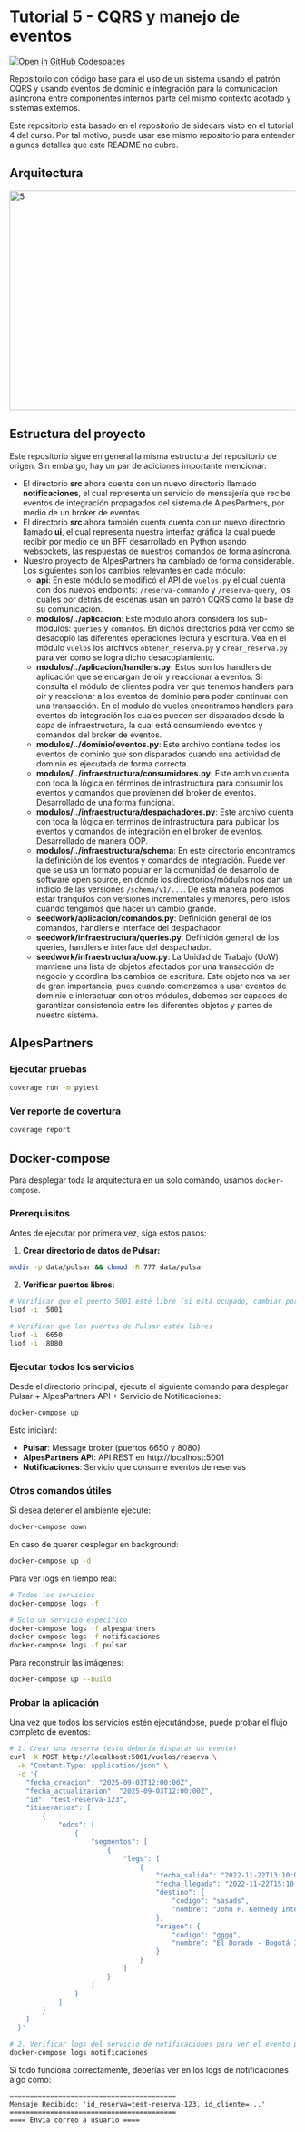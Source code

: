 # Tutorial 5 - CQRS y manejo de eventos

[![Open in GitHub Codespaces](https://github.com/codespaces/badge.svg)](https://github.com/codespaces/new?hide_repo_select=true&repo=MISW4406/tutorial-5-cqrs-eventos)

Repositorio con código base para el uso de un sistema usando el patrón CQRS y usando eventos de dominio e integración para la comunicación asíncrona entre componentes internos parte del mismo contexto acotado y sistemas externos.

Este repositorio está basado en el repositorio de sidecars visto en el tutorial 4 del curso. Por tal motivo, puede usar ese mismo repositorio para entender algunos detalles que este README no cubre.

## Arquitectura

<img width="3228" height="387" alt="5" src="https://github.com/user-attachments/assets/673a55e4-4d0b-47f7-baad-42a85d89b64d" />

## Estructura del proyecto

Este repositorio sigue en general la misma estructura del repositorio de origen. Sin embargo, hay un par de adiciones importante mencionar:

- El directorio **src** ahora cuenta con un nuevo directorio llamado **notificaciones**, el cual representa un servicio de mensajería que recibe eventos de integración propagados del sistema de AlpesPartners, por medio de un broker de eventos.
- El directorio **src** ahora también cuenta cuenta con un nuevo directorio llamado **ui**, el cual representa nuestra interfaz gráfica la cual puede recibir por medio de un BFF desarrollado en Python usando websockets, las respuestas de nuestros comandos de forma asíncrona.
- Nuestro proyecto de AlpesPartners ha cambiado de forma considerable. Los siguientes son los cambios relevantes en cada módulo:
  - **api**: En este módulo se modificó el API de `vuelos.py` el cual cuenta con dos nuevos endpoints: `/reserva-commando` y `/reserva-query`, los cuales por detrás de escenas usan un patrón CQRS como la base de su comunicación.
  - **modulos/../aplicacion**: Este módulo ahora considera los sub-módulos: `queries` y `comandos`. En dichos directorios pdrá ver como se desacopló las diferentes operaciones lectura y escritura. Vea en el módulo `vuelos` los archivos `obtener_reserva.py` y `crear_reserva.py` para ver como se logra dicho desacoplamiento.
  - **modulos/../aplicacion/handlers.py**: Estos son los handlers de aplicación que se encargan de oir y reaccionar a eventos. Si consulta el módulo de clientes podra ver que tenemos handlers para oir y reaccionar a los eventos de dominio para poder continuar con una transacción. En el modulo de vuelos encontramos handlers para eventos de integración los cuales pueden ser disparados desde la capa de infraestructura, la cual está consumiendo eventos y comandos del broker de eventos.
  - **modulos/../dominio/eventos.py**: Este archivo contiene todos los eventos de dominio que son disparados cuando una actividad de dominio es ejecutada de forma correcta.
  - **modulos/../infraestructura/consumidores.py**: Este archivo cuenta con toda la lógica en términos de infrastructura para consumir los eventos y comandos que provienen del broker de eventos. Desarrollado de una forma funcional.
  - **modulos/../infraestructura/despachadores.py**: Este archivo cuenta con toda la lógica en terminos de infrastructura para publicar los eventos y comandos de integración en el broker de eventos. Desarrollado de manera OOP.
  - **modulos/../infraestructura/schema**: En este directorio encontramos la definición de los eventos y comandos de integración. Puede ver que se usa un formato popular en la comunidad de desarrollo de software open source, en donde los directorios/módulos nos dan un indicio de las versiones `/schema/v1/...`. De esta manera podemos estar tranquilos con versiones incrementales y menores, pero listos cuando tengamos que hacer un cambio grande.
  - **seedwork/aplicacion/comandos.py**: Definición general de los comandos, handlers e interface del despachador.
  - **seedwork/infraestructura/queries.py**: Definición general de los queries, handlers e interface del despachador.
  - **seedwork/infraestructura/uow.py**: La Unidad de Trabajo (UoW) mantiene una lista de objetos afectados por una transacción de negocio y coordina los cambios de escritura. Este objeto nos va ser de gran importancia, pues cuando comenzamos a usar eventos de dominio e interactuar con otros módulos, debemos ser capaces de garantizar consistencia entre los diferentes objetos y partes de nuestro sistema.

## AlpesPartners

### Ejecutar pruebas

```bash
coverage run -m pytest
```

### Ver reporte de covertura

```bash
coverage report
```

## Docker-compose

Para desplegar toda la arquitectura en un solo comando, usamos `docker-compose`.

### Prerequisitos

Antes de ejecutar por primera vez, siga estos pasos:

1. **Crear directorio de datos de Pulsar:**

```bash
mkdir -p data/pulsar && chmod -R 777 data/pulsar
```

2. **Verificar puertos libres:**

```bash
# Verificar que el puerto 5001 esté libre (si está ocupado, cambiar por otro puerto en docker-compose.yml)
lsof -i :5001

# Verificar que los puertos de Pulsar estén libres
lsof -i :6650
lsof -i :8080
```

### Ejecutar todos los servicios

Desde el directorio principal, ejecute el siguiente comando para desplegar Pulsar + AlpesPartners API + Servicio de Notificaciones:

```bash
docker-compose up
```

Esto iniciará:

- **Pulsar**: Message broker (puertos 6650 y 8080)
- **AlpesPartners API**: API REST en http://localhost:5001
- **Notificaciones**: Servicio que consume eventos de reservas

### Otros comandos útiles

Si desea detener el ambiente ejecute:

```bash
docker-compose down
```

En caso de querer desplegar en background:

```bash
docker-compose up -d
```

Para ver logs en tiempo real:

```bash
# Todos los servicios
docker-compose logs -f

# Solo un servicio específico
docker-compose logs -f alpespartners
docker-compose logs -f notificaciones
docker-compose logs -f pulsar
```

Para reconstruir las imágenes:

```bash
docker-compose up --build
```

### Probar la aplicación

Una vez que todos los servicios estén ejecutándose, puede probar el flujo completo de eventos:

```bash
# 1. Crear una reserva (esto debería disparar un evento)
curl -X POST http://localhost:5001/vuelos/reserva \
  -H "Content-Type: application/json" \
  -d '{
    "fecha_creacion": "2025-09-03T12:00:00Z",
    "fecha_actualizacion": "2025-09-03T12:00:00Z",
    "id": "test-reserva-123",
    "itinerarios": [
        {
            "odos": [
                {
                    "segmentos": [
                        {
                            "legs": [
                                {
                                    "fecha_salida": "2022-11-22T13:10:00Z",
                                    "fecha_llegada": "2022-11-22T15:10:00Z",
                                    "destino": {
                                        "codigo": "sasads",
                                        "nombre": "John F. Kennedy International Airport"
                                    },
                                    "origen": {
                                        "codigo": "gggg",
                                        "nombre": "El Dorado - Bogotá International Airport (BOG)"
                                    }
                                }
                            ]
                        }
                    ]
                }
            ]
        }
    ]
  }'

# 2. Verificar logs del servicio de notificaciones para ver el evento procesado
docker-compose logs notificaciones
```

Si todo funciona correctamente, deberías ver en los logs de notificaciones algo como:

```
=========================================
Mensaje Recibido: 'id_reserva=test-reserva-123, id_cliente=...'
=========================================
==== Envía correo a usuario ====
```
